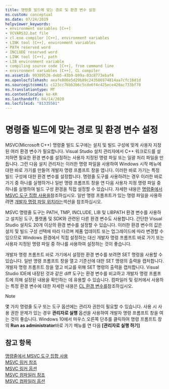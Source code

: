 ```yaml
---
title: 명령줄 빌드에 맞는 경로 및 환경 변수 설정
ms.custom: conceptual
ms.date: 07/24/2019
helpviewer_keywords:
- environment variables [C++]
- VCVARS32.bat file
- cl.exe compiler [C++], environment variables
- LINK tool [C++], environment variables
- PATH reserved word
- INCLUDE reserved word
- LINK tool [C++], path
- LIB environment variable
- compiling source code [C++], from command line
- environment variables [C++], CL compiler
ms.assetid: 99389528-deb5-43b9-b99a-03c8773ebaf4
ms.openlocfilehash: aeafe806e5d29b89c243586974814aa7cfc16d1d
ms.sourcegitcommit: c123cc76bb2b6c5cde6f4c425ece420ac733bf70
ms.translationtype: MT
ms.contentlocale: ko-KR
ms.lasthandoff: 04/14/2020
ms.locfileid: "81335581"
---
```

# <a name="set-the-path-and-environment-variables-for-command-line-builds"></a>명령줄 빌드에 맞는 경로 및 환경 변수 설정

MSVC(Microsoft C++) 명령줄 빌드 도구에는 설치 및 빌드 구성에 맞게 사용자 지정된 여러 환경 변수가 필요합니다. Visual Studio 설치 관리자에서 C++ 워크로드를 설치하면 필요한 환경 변수를 설정하는 사용자 지정된 명령 파일 또는 일괄 처리 파일을 만듭니다. 그런 다음 설치 관리자는 이러한 명령 파일을 사용하여 Windows 시작 메뉴에 대한 바로 가기를 만들어 개발자 명령 프롬프트 창을 엽니다. 이러한 바로 가기는 특정 빌드 구성에 대한 환경 변수를 설정합니다. 명령줄 도구를 사용하려는 경우 이러한 바로 가기 중 하나를 실행하거나 일반 명령 프롬프트 창을 연 다음 사용자 지정 명령 파일 중 하나를 실행하여 빌드 구성 환경을 직접 설정할 수 있습니다. 자세한 내용은 [명령줄에서 MSVC 도구 집합 사용을](building-on-the-command-line.md)참조하십시오. 일반 명령 프롬프트가 있는 명령 파일을 사용하려면 [개발자 명령 파일 위치라는](building-on-the-command-line.md#developer_command_file_locations)섹션을 참조하십시오.

MSVC 명령줄 도구는 PATH, TMP, INCLUDE, LIB 및 LIBPATH 환경 변수를 사용하고 설치된 도구, 플랫폼 및 SDK와 관련된 다른 환경 변수도 사용합니다. 간단한 Visual Studio 설치도 20개 이상의 환경 변수를 설정할 수 있습니다. 이러한 환경 변수의 값은 설치 및 빌드 구성 선택에 따라 다르며 제품 업데이트 또는 업그레이드에 따라 변경할 수 있으므로 Windows 환경에서 직접 설정하는 대신 개발자 명령 프롬프트 바로 가기 또는 사용자 지정된 명령 파일 중 하나를 사용하여 설정하는 것이 좋습니다.

개발자 명령 프롬프트 바로 가기에서 설정한 환경 변수를 보려면 SET 명령을 사용할 수 있습니다. 일반 명령 프롬프트 창을 열고 기준선에 대한 SET 명령의 출력을 캡처합니다. 개발자 명령 프롬프트 창을 열고 비교를 위해 SET 명령의 출력을 캡처합니다. Visual Studio IDE에 내장된 것과 같은 diff 도구는 환경 변수를 비교하고 개발자 명령 프롬프트에 의해 설정된 내용을 확인하는 데 유용할 수 있습니다. 컴파일러 및 링커에서 사용하는 특정 환경 변수에 대한 자세한 내용은 [CL 환경 변수를](reference/cl-environment-variables.md)참조하십시오.

> [!NOTE]
> 몇 가지 명령줄 도구 또는 도구 옵션에는 관리자 권한이 필요할 수 있습니다. 사용 시 사용 권한 문제가 있는 경우 **관리자로 실행** 옵션을 사용하여 개발자 명령 프롬프트 창을 여는 것이 좋습니다. Windows 10에서 마우스 오른쪽 단추를 클릭하여 명령 프롬프트 창의 **Run as administrator**바로 가기 메뉴를 연 다음 **[관리자로 실행 하기]**

## <a name="see-also"></a>참고 항목

[명령줄에서 MSVC 도구 집합 사용](building-on-the-command-line.md)<br/>
[MSVC 링커 참조](reference/linking.md)<br/>
[MSVC 링커 옵션](reference/linker-options.md)<br/>
[MSVC 컴파일러 참조](reference/compiling-a-c-cpp-program.md)<br/>
[MSVC 컴파일러 옵션](reference/compiler-options.md)
